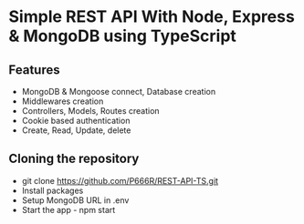 # Simple REST API With Node, Express & MongoDB using TypeScript

## Features

- MongoDB & Mongoose connect, Database creation
- Middlewares creation
- Controllers, Models, Routes creation
- Cookie based authentication
- Create, Read, Update, delete

## Cloning the repository

- git clone https://github.com/P666R/REST-API-TS.git
- Install packages
- Setup MongoDB URL in .env
- Start the app - npm start
